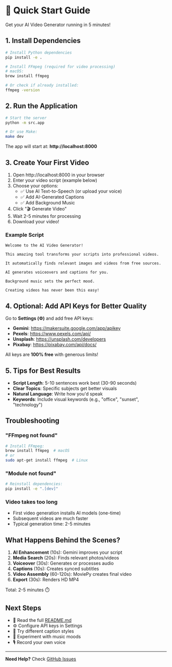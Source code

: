# 🚀 Quick Start Guide

Get your AI Video Generator running in 5 minutes!

## 1. Install Dependencies

```bash
# Install Python dependencies
pip install -e .

# Install FFmpeg (required for video processing)
# macOS:
brew install ffmpeg

# Or check if already installed:
ffmpeg -version
```

## 2. Run the Application

```bash
# Start the server
python -m src.app

# Or use Make:
make dev
```

The app will start at: **http://localhost:8000**

## 3. Create Your First Video

1. Open http://localhost:8000 in your browser
2. Enter your video script (example below)
3. Choose your options:
   - ✅ Use AI Text-to-Speech (or upload your voice)
   - ✅ Add AI-Generated Captions
   - ✅ Add Background Music
4. Click "🎬 Generate Video"
5. Wait 2-5 minutes for processing
6. Download your video!

### Example Script

```
Welcome to the AI Video Generator!

This amazing tool transforms your scripts into professional videos.

It automatically finds relevant images and videos from free sources.

AI generates voiceovers and captions for you.

Background music sets the perfect mood.

Creating videos has never been this easy!
```

## 4. Optional: Add API Keys for Better Quality

Go to **Settings (⚙️)** and add free API keys:

- **Gemini**: https://makersuite.google.com/app/apikey
- **Pexels**: https://www.pexels.com/api/
- **Unsplash**: https://unsplash.com/developers
- **Pixabay**: https://pixabay.com/api/docs/

All keys are **100% free** with generous limits!

## 5. Tips for Best Results

- **Script Length**: 5-10 sentences work best (30-90 seconds)
- **Clear Topics**: Specific subjects get better visuals
- **Natural Language**: Write how you'd speak
- **Keywords**: Include visual keywords (e.g., "office", "sunset", "technology")

## Troubleshooting

### "FFmpeg not found"
```bash
# Install FFmpeg:
brew install ffmpeg  # macOS
# or
sudo apt-get install ffmpeg  # Linux
```

### "Module not found"
```bash
# Reinstall dependencies:
pip install -e ".[dev]"
```

### Video takes too long
- First video generation installs AI models (one-time)
- Subsequent videos are much faster
- Typical generation time: 2-5 minutes

## What Happens Behind the Scenes?

1. **AI Enhancement** (10s): Gemini improves your script
2. **Media Search** (20s): Finds relevant photos/videos
3. **Voiceover** (30s): Generates or processes audio
4. **Captions** (10s): Creates synced subtitles
5. **Video Assembly** (60-120s): MoviePy creates final video
6. **Export** (30s): Renders HD MP4

Total: 2-5 minutes ⏱️

## Next Steps

- 📖 Read the full [README.md](README.md)
- ⚙️ Configure API keys in Settings
- 🎨 Try different caption styles
- 🎵 Experiment with music moods
- 🎙️ Record your own voice

---

**Need Help?** Check [GitHub Issues](https://github.com/jeff99jackson99/ai-video-generator/issues)

